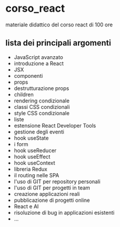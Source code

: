 # corso_react
materiale didattico del corso react di 100 ore

## lista dei principali argomenti
- JavaScript avanzato
- introduzione a React
- JSX
- componenti
- props
- destrutturazione props
- children
- rendering condizionale
- classi CSS condizionali
- style CSS condizionale
- liste
- estensione React Developer Tools
- gestione degli eventi
- hook useState
- i form
- hook useReducer
- hook useEffect
- hook useContext
- libreria Redux
- il routing nelle SPA
- l'uso di GIT per repository personali
- l'uso di GIT per progetti in team
- creazione applicazioni reali
- pubblicazione di progetti online
- React e AI
- risoluzione di bug in applicazioni esistenti
- ...